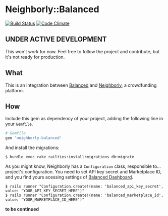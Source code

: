 # Neighborly::Balanced

[![Build Status](https://travis-ci.org/neighborly/neighborly-balanced.png?branch=master)](https://travis-ci.org/neighborly/neighborly-balanced) [![Code Climate](https://codeclimate.com/github/neighborly/neighborly-balanced.png)](https://codeclimate.com/github/neighborly/neighborly-balanced)

## UNDER ACTIVE DEVELOPMENT

This won't work for now. Feel free to follow the project and contribute, but it's not ready for production.

## What

This is an integration between [Balanced](https://www.balancedpayments.com/) and [Neighborly](https://github.com/luminopolis/neighborly), a crowdfunding platform.

## How

Include this gem as dependency of your project, adding the following line in your `Gemfile`.

```ruby
# Gemfile
gem 'neighborly-balanced'
```

And install the migrations:

```console
$ bundle exec rake railties:install:migrations db:migrate
```

As you might know, Neighborly has a `Configuration` class, responsible to... project's configuration. You need to set API key secret and Marketplace ID, and you find yours acessing settings of [Balanced Dashboard](https://dashboard.balancedpayments.com/).

```console
$ rails runner "Configuration.create!(name: 'balanced_api_key_secret', value: 'YOUR_API_KEY_SECRET_HERE')"
$ rails runner "Configuration.create!(name: 'balanced_marketplace_id', value: 'YOUR_MARKETPLACE_ID_HERE')"
```

**to be continued**

